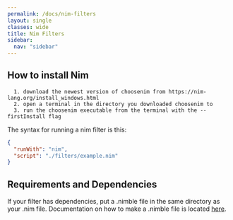 ```yaml
---
permalink: /docs/nim-filters
layout: single
classes: wide
title: Nim Filters
sidebar:
  nav: "sidebar"
---
```


## How to install Nim
```
  1. download the newest version of choosenim from https://nim-lang.org/install_windows.html
  2. open a terminal in the directory you downloaded choosenim to
  3. run the choosenim executable from the terminal with the --firstInstall flag
```

The syntax for running a nim filter is this:

```json
{
  "runWith": "nim",
  "script": "./filters/example.nim"
}
```

## Requirements and Dependencies

If your filter has dependencies, put a .nimble file in the same directory as your .nim file.
Documentation on how to make a .nimble file is located [here](https://github.com/nim-lang/nimble#creating-packages).
